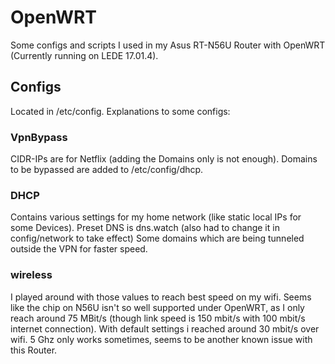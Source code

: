 # OpenWRT
Some configs and scripts I used in my Asus RT-N56U Router with OpenWRT (Currently running on LEDE 17.01.4).

<h2><strong>Configs</strong></h2>
Located in /etc/config. Explanations to some configs:

<h3>VpnBypass</h3>
CIDR-IPs are for Netflix (adding the Domains only is not enough). Domains to be bypassed are added to /etc/config/dhcp.

<h3>DHCP</h3>
Contains various settings for my home network (like static local IPs for some Devices).
Preset DNS is dns.watch (also had to change it in config/network to take effect)
Some domains which are being tunneled outside the VPN for faster speed.

<h3>wireless</h3>
I played around with those values to reach best speed on my wifi. Seems like the chip on N56U isn't so well supported under OpenWRT, as I only reach around 75 MBit/s (though link speed is 150 mbit/s with 100 mbit/s internet connection). With default settings i reached around 30 mbit/s over wifi.
5 Ghz only works sometimes, seems to be another known issue with this Router.

